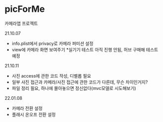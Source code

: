 # picForMe
카메라앱 프로젝트

21.10.07
- info.plist에서 privacy로 카메라 퍼미션 설정
- view에 카메라 화면 보여주기
 *실기기 테스트 아직 진행 안됨, 허브 구매해 테스트 예정

21.10.11
- 사진 access에 관한 코드 작성, 디벨롭 필요
- 일부 사진 접근과 카메라/사진 접근에 관한 코드가 다른데, 무슨 차이인거지?
- 파일 정리 필요, 하나에 몰아놓으면 정신없다(mvc모델로 시도해보기)

22.01.08 
- 카메라 전환 설정
- 플래시 온오프 전환 설정
